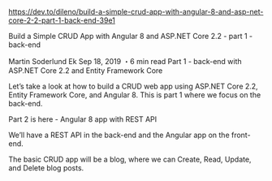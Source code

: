 https://dev.to/dileno/build-a-simple-crud-app-with-angular-8-and-asp-net-core-2-2-part-1-back-end-39e1

Build a Simple CRUD App with Angular 8 and ASP.NET Core 2.2 - part 1 - back-end

Martin Soderlund Ek
Sep 18, 2019 ・6 min read
Part 1 - back-end with ASP.NET Core 2.2 and Entity Framework Core

Let’s take a look at how to build a CRUD web app using ASP.NET Core 2.2, Entity Framework Core, and Angular 8. This is part 1 where we focus on the back-end.

Part 2 is here - Angular 8 app with REST API

We’ll have a REST API in the back-end and the Angular app on the front-end.

The basic CRUD app will be a blog, where we can Create, Read, Update, and Delete blog posts.